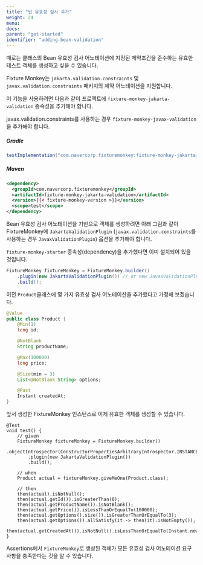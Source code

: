 ```yaml
---
title: "빈 유효성 검사 추가"
weight: 24
menu:
docs:
parent: "get-started"
identifier: "adding-bean-validation"
---
```


때로는 클래스의 Bean 유효성 검사 어노테이션에 지정된 제약조건을 준수하는 유효한 테스트 객체를 생성하고 싶을 수 있습니다.

Fixture Monkey는 `jakarta.validation.constraints` 및 `javax.validation.constraints` 패키지의 제약 어노테이션을 지원합니다.

이 기능을 사용하려면 다음과 같이 프로젝트에 `fixture-monkey-jakarta-validation` 종속성을 추가해야 합니다.
<br/>

javax.validation.constraints를 사용하는 경우 `fixture-monkey-javax-validation`을 추가해야 합니다.

##### Gradle
```groovy
testImplementation("com.navercorp.fixturemonkey:fixture-monkey-jakarta-validation:{{< fixture-monkey-version >}}")
```

##### Maven
```xml
<dependency>
  <groupId>com.navercorp.fixturemonkey</groupId>
  <artifactId>fixture-monkey-jakarta-validation</artifactId>
  <version>{{< fixture-monkey-version >}}</version>
  <scope>test</scope>
</dependency>
```
Bean 유효성 검사 어노테이션을 기반으로 객체를 생성하려면 아래 그림과 같이 FixtureMonkey에 `JakartaValidationPlugin` (`javax.validation.constraints`를 사용하는 경우 `JavaxValidationPlugin`) 옵션을 추가해야 합니다.
<br />

`fixture-monkey-starter` 종속성(dependency)을 추가했다면 이미 설치되어 있을 것입니다.

```java
FixtureMonkey fixtureMonkey = FixtureMonkey.builder()
    .plugin(new JakartaValidationPlugin()) // or new JavaxValidationPlugin()
    .build();
```

이전 `Product`클래스에 몇 가지 유효성 검사 어노테이션을 추가했다고 가정해 보겠습니다.

```java
@Value
public class Product {
    @Min(1)
    long id;

    @NotBlank
    String productName;

    @Max(100000)
    long price;

    @Size(min = 3)
    List<@NotBlank String> options;

    @Past
    Instant createdAt;
}
```

앞서 생성한 FixtureMonkey 인스턴스로 이제 유효한 객체를 생성할 수 있습니다.

```
@Test
void test() {
    // given
    FixtureMonkey fixtureMonkey = FixtureMonkey.builder()
        .objectIntrospector(ConstructorPropertiesArbitraryIntrospector.INSTANCE)
        .plugin(new JakartaValidationPlugin())
        .build();

    // when
    Product actual = fixtureMonkey.giveMeOne(Product.class);

    // then
    then(actual).isNotNull();
    then(actual.getId()).isGreaterThan(0);
    then(actual.getProductName()).isNotBlank();
    then(actual.getPrice()).isLessThanOrEqualTo(100000);
    then(actual.getOptions().size()).isGreaterThanOrEqualTo(3);
    then(actual.getOptions()).allSatisfy(it -> then(it).isNotEmpty());
    then(actual.getCreatedAt()).isNotNull().isLessThanOrEqualTo(Instant.now());
}
```

Assertions에서 `FixtureMonkey`로 생성된 객체가 모든 유효성 검사 어노테이션 요구 사항을 충족한다는 것을 알 수 있습니다.

